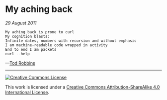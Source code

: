 # My aching back
_29 August 2011_
```
My aching back is prone to curl
My cognition blasts:
Infinite dates, numbers with recursion and without emphasis
I am machine-readable code wrapped in activity
End to end I am packets
curl --help
```
—[Tod Robbins](http://todrobbins.com)

---

<a rel="license" href="http://creativecommons.org/licenses/by-sa/4.0/">
<img alt="Creative Commons License" style="border-width:0" src="https://i.creativecommons.org/l/by-sa/4.0/88x31.png" /></a><br />

This work is licensed under a <a rel="license" href="http://creativecommons.org/licenses/by-sa/4.0/">Creative Commons Attribution-ShareAlike 4.0 International License</a>.